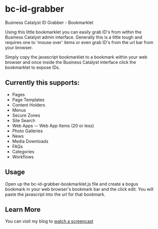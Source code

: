 bc-id-grabber
=============

Business Catalyst ID Grabber - Bookmarklet

Using this little bookmarklet you can easily grab ID's from within the Business Catalyst admin interface. Generally this is a little tough and requires one to 'mouse over' items or even grab ID's from the url bar from your browser.

Simply copy the javascript bookmarklet to a bookmark within your web browser and once inside the Business Catalyst interface click the bookmarklet to expose IDs.

## Currently this supports:

- Pages
- Page Templates
- Content Holders
- Menus
- Secure Zones
- Site Search
- Web Apps
-- Web App Items (20 or less)
- Photo Galleries
- News
- Media Downloads
- FAQs
- Categories
- Workflows

## Usage

Open up the bc-id-grabber-bookmarklet.js file and create a bogus bookmark in your web browser's bookmark bar and the click edit. You will paste the javascript into the url for that bookmark.

## Learn More
You can visit my blog to [watch a screencast](http://joe-watkins.io/articles/grab-system-ids-dynamically-with-a-bookmarklet)
